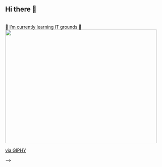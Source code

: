 ## Hi there 👋 
<br>
🌱 I’m currently learning IT grounds 🌱
<br>
<img src="https://giphy.com/embed/eLv7gJpxqiQtbNNQUe" width="480" height="359" frameBorder="0" class="giphy-embed" allowFullScreen></iframe><p><a href="https://giphy.com/stickers/justin-transparent-eLv7gJpxqiQtbNNQUe">via GIPHY</a></p>

-->

